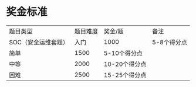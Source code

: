 # 奖金标准
|     |     |     |     |
| --- | --- | --- | --- |
| 题目类型 | 题目难度 | 奖金/题 | 备注  |
| SOC（安全运维套题） | 入门  | 1000 | 5-8个得分点 |
| 简单  | 1500 | 5-10个得分点 |
| 中等  | 2000 | 10-20个得分点 |
| 困难  | 2500 | 15-25个得分点 |